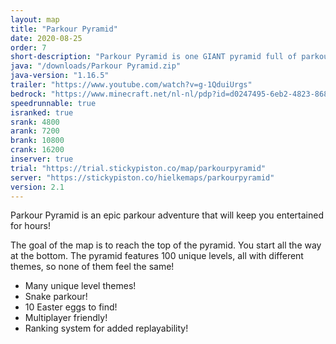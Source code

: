 ```yaml
---
layout: map
title: "Parkour Pyramid"
date: 2020-08-25
order: 7
short-description: "Parkour Pyramid is one GIANT pyramid full of parkour!"
java: "/downloads/Parkour Pyramid.zip"
java-version: "1.16.5"
trailer: "https://www.youtube.com/watch?v=g-1QduiUrgs"
bedrock: "https://www.minecraft.net/nl-nl/pdp?id=d0247495-6eb2-4823-8681-9f15acc5255a"
speedrunnable: true
isranked: true
srank: 4800
arank: 7200
brank: 10800 
crank: 16200
inserver: true
trial: "https://trial.stickypiston.co/map/parkourpyramid"
server: "https://stickypiston.co/hielkemaps/parkourpyramid"
version: 2.1
---
```


Parkour Pyramid is an epic parkour adventure that will keep you entertained for hours!

The goal of the map is to reach the top of the pyramid. You start all the way at the bottom.
The pyramid features 100 unique levels, all with different themes, so none of them feel the same!

- Many unique level themes!
- Snake parkour!
- 10 Easter eggs to find!
- Multiplayer friendly!
- Ranking system for added replayability!